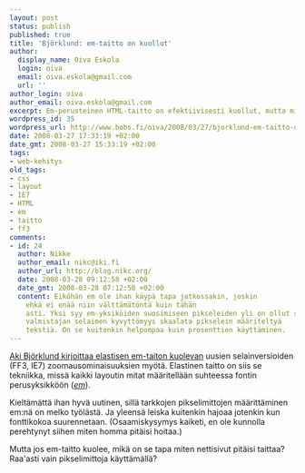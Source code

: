```yaml
---
layout: post
status: publish
published: true
title: 'Björklund: em-taitto on kuollut'
author:
  display_name: Oiva Eskola
  login: oiva
  email: oiva.eskola@gmail.com
  url: ''
author_login: oiva
author_email: oiva.eskola@gmail.com
excerpt: Em-perusteinen HTML-taitto on efektiivisesti kuollut, mutta mitä tilalle?
wordpress_id: 35
wordpress_url: http://www.bobs.fi/oiva/2008/03/27/bjorklund-em-taitto-on-kuollut/
date: 2008-03-27 17:33:19 +02:00
date_gmt: 2008-03-27 15:33:19 +02:00
tags:
- web-kehitys
old_tags:
- css
- layout
- IE7
- HTML
- em
- taitto
- ff3
comments:
- id: 24
  author: Nikke
  author_email: nikc@iki.fi
  author_url: http://blog.nikc.org/
  date: 2008-03-28 09:12:58 +02:00
  date_gmt: 2008-03-28 07:12:58 +02:00
  content: Eiköhän em ole ihan käypä tapa jatkossakin, joskin
    ehkä ei enää niin välttämätöntä kuin tähän
    asti. Yksi syy em-yksiköiden suosimiseen pikseleiden yli on ollut sen yhden
    valmistajan selaimen kyvyttömyys skaalata pikselein määriteltyä
    tekstiä. On se kuitenkin helpompaa kuin prosenttien käyttäminen.
---
```

<p><a href="http://akibjorklund.com/arkisto/em-zoom">Aki Björklund kirjoittaa elastisen em-taiton kuolevan</a> uusien selainversioiden (FF3, IE7) zoomausominaisuuksien myötä. Elastinen taitto on siis se tekniikka, missä kaikki layoutin mitat määritellään suhteessa fontin perusyksikköön (<em><a href="http://en.wikipedia.org/wiki/Em_(typography)">em</a></em>).</p>
<p>Kieltämättä ihan hyvä uutinen, sillä tarkkojen pikselimittojen määrittäminen em:nä on melko työlästä. Ja yleensä leiska kuitenkin hajoaa jotenkin kun fonttikokoa suurennetaan. (Osaamiskysymys kaiketi, en ole kunnolla perehtynyt siihen miten homma pitäisi hoitaa.)</p>
<p>Mutta jos em-taitto kuolee, mikä on se tapa miten nettisivut pitäisi taittaa? Raa'asti vain pikselimittoja käyttämällä?</p>
